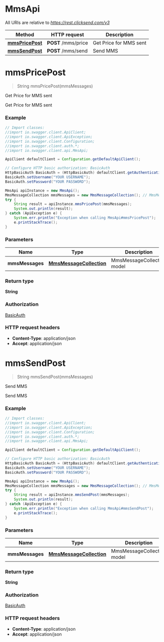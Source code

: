 # MmsApi

All URIs are relative to *https://rest.clicksend.com/v3*

Method | HTTP request | Description
------------- | ------------- | -------------
[**mmsPricePost**](MmsApi.md#mmsPricePost) | **POST** /mms/price | Get Price for MMS sent
[**mmsSendPost**](MmsApi.md#mmsSendPost) | **POST** /mms/send | Send MMS


<a name="mmsPricePost"></a>
# **mmsPricePost**
> String mmsPricePost(mmsMessages)

Get Price for MMS sent

Get Price for MMS sent

### Example
```java
// Import classes:
//import io.swagger.client.ApiClient;
//import io.swagger.client.ApiException;
//import io.swagger.client.Configuration;
//import io.swagger.client.auth.*;
//import io.swagger.client.api.MmsApi;

ApiClient defaultClient = Configuration.getDefaultApiClient();

// Configure HTTP basic authorization: BasicAuth
HttpBasicAuth BasicAuth = (HttpBasicAuth) defaultClient.getAuthentication("BasicAuth");
BasicAuth.setUsername("YOUR USERNAME");
BasicAuth.setPassword("YOUR PASSWORD");

MmsApi apiInstance = new MmsApi();
MmsMessageCollection mmsMessages = new MmsMessageCollection(); // MmsMessageCollection | MmsMessageCollection model
try {
    String result = apiInstance.mmsPricePost(mmsMessages);
    System.out.println(result);
} catch (ApiException e) {
    System.err.println("Exception when calling MmsApi#mmsPricePost");
    e.printStackTrace();
}
```

### Parameters

Name | Type | Description  | Notes
------------- | ------------- | ------------- | -------------
 **mmsMessages** | [**MmsMessageCollection**](MmsMessageCollection.md)| MmsMessageCollection model |

### Return type

**String**

### Authorization

[BasicAuth](../README.md#BasicAuth)

### HTTP request headers

 - **Content-Type**: application/json
 - **Accept**: application/json

<a name="mmsSendPost"></a>
# **mmsSendPost**
> String mmsSendPost(mmsMessages)

Send MMS

Send MMS

### Example
```java
// Import classes:
//import io.swagger.client.ApiClient;
//import io.swagger.client.ApiException;
//import io.swagger.client.Configuration;
//import io.swagger.client.auth.*;
//import io.swagger.client.api.MmsApi;

ApiClient defaultClient = Configuration.getDefaultApiClient();

// Configure HTTP basic authorization: BasicAuth
HttpBasicAuth BasicAuth = (HttpBasicAuth) defaultClient.getAuthentication("BasicAuth");
BasicAuth.setUsername("YOUR USERNAME");
BasicAuth.setPassword("YOUR PASSWORD");

MmsApi apiInstance = new MmsApi();
MmsMessageCollection mmsMessages = new MmsMessageCollection(); // MmsMessageCollection | MmsMessageCollection model
try {
    String result = apiInstance.mmsSendPost(mmsMessages);
    System.out.println(result);
} catch (ApiException e) {
    System.err.println("Exception when calling MmsApi#mmsSendPost");
    e.printStackTrace();
}
```

### Parameters

Name | Type | Description  | Notes
------------- | ------------- | ------------- | -------------
 **mmsMessages** | [**MmsMessageCollection**](MmsMessageCollection.md)| MmsMessageCollection model |

### Return type

**String**

### Authorization

[BasicAuth](../README.md#BasicAuth)

### HTTP request headers

 - **Content-Type**: application/json
 - **Accept**: application/json

